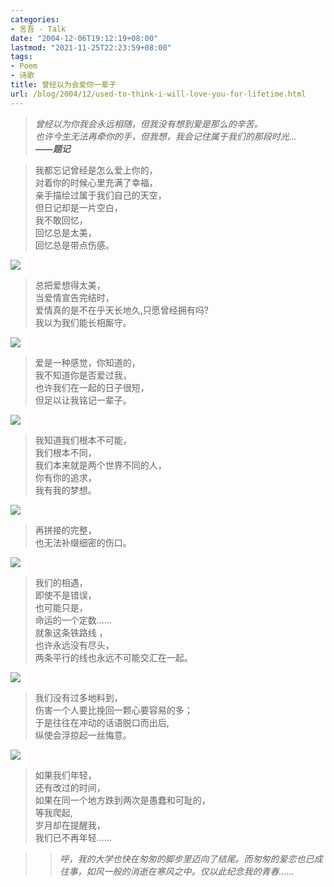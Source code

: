```yaml
---
categories:
- 言吾 - Talk
date: "2004-12-06T19:12:19+08:00"
lastmod: "2021-11-25T22:23:59+08:00"
tags:
- Poem
- 诗歌
title: 曾经以为会爱你一辈子
url: /blog/2004/12/used-to-think-i-will-love-you-for-lifetime.html
---
```


> *曾经以为你我会永远相随，但我没有想到爱是那么的辛苦。*  
> *也许今生无法再牵你的手，但我想，我会记住属于我们的那段时光...*  
> ***——题记***  

> 我都忘记曾经是怎么爱上你的，  
> 对着你的时候心里充满了幸福，    
> 亲手描绘过属于我们自己的天空，  
> 但日记却是一片空白，  
> 我不敢回忆，  
> 回忆总是太美，  
> 回忆总是带点伤感。  
<!--more-->

![](/images/posts/Img223349453.jpg)  

> 总把爱想得太美，  
> 当爱情宣告完结时，  
> 爱情真的是不在乎天长地久,只愿曾经拥有吗?  
> 我以为我们能长相厮守。    

![](/images/posts/Img223349454.jpg)  

> 爱是一种感觉，你知道的，  
> 我不知道你是否爱过我，  
> 也许我们在一起的日子很短，  
> 但足以让我铭记一辈子。  

![](/images/posts/Img223349455.jpg)  

> 我知道我们根本不可能，  
> 我们根本不同，  
> 我们本来就是两个世界不同的人，  
> 你有你的追求，  
> 我有我的梦想。  

![](/images/posts/Img223349456.jpg)  

> 再拼接的完整，  
> 也无法补缀细密的伤口。  

![](/images/posts/Img223349457.jpg)  

> 我们的相遇，  
> 即使不是错误，  
> 也可能只是，  
> 命运的一个定数......  
> 就象这条铁路线 ，  
> 也许永远没有尽头，  
> 两条平行的线也永远不可能交汇在一起。  

![](/images/posts/Img223349458.jpg)  

> 我们没有过多地料到，  
> 伤害一个人要比挽回一颗心要容易的多；  
> 于是往往在冲动的话语脱口而出后,  
> 纵使会浮掠起一丝悔意。  

![](/images/posts/Img223349459.jpg)  

> 如果我们年轻，  
> 还有改过的时间，  
> 如果在同一个地方跌到两次是愚蠢和可耻的，  
> 等我爬起,  
> 岁月却在提醒我，  
> 我们已不再年轻......    

> > *呼，我的大学也快在匆匆的脚步里迈向了结尾。而匆匆的爱恋也已成往事，如风一般的消逝在寒风之中。仅以此纪念我的青春……*